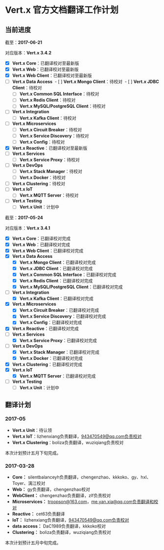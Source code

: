 # Vert.x 官方文档翻译工作计划

## 当前进度

截至：**2017-06-21**

对应版本：**Vert.x 3.4.2**

- [x] **Vert.x Core**：已翻译校对至最新版
- [x] **Vert.x Web**：已翻译校对至最新版
- [x] **Vert.x Web Client**：已翻译校对至最新版
- [ ] **Vert.x Data Access**
  - [ ] **Vert.x Mongo Client**：待校对
  - [ ] **Vert.x JDBC Client**：待校对
  - [ ] **Vert.x Common SQL Interface**：待校对
  - [ ] **Vert.x Redis Client**：待校对
  - [ ] **Vert.x MySQL/PostgreSQL Client**：待校对
- [ ] **Vert.x Integration**
  - [ ] **Vert.x Kafka Client**：待校对
- [ ] **Vert.x Microservices**
  - [ ] **Vert.x Circuit Breaker**：待校对
  - [ ] **Vert.x Service Discovery**：待校对
  - [ ] **Vert.x Config**：待校对
- [x] **Vert.x Reactive**：已翻译校对至最新版
- [ ] **Vert.x Services**
  - [ ] **Vert.x Service Proxy**：待校对
- [ ] **Vert.x DevOps**
  - [ ] **Vert.x Stack Manager**：待校对
  - [ ] **Vert.x Docker**：待校对
- [ ] **Vert.x Clustering**：待校对
- [ ] **Vert.x IoT**
    - [ ] **Vert.x MQTT Server**：待校对
- [ ] **Vert.x Testing**
  - [ ] **Vert.x Unit**：计划中

截至：**2017-05-24**

对应版本：**Vert.x 3.4.1**

- [x] **Vert.x Core**：已翻译校对完成
- [x] **Vert.x Web**：已翻译校对完成
- [x] **Vert.x Web Client**：已翻译校对完成
- [x] **Vert.x Data Access**
  - [x] **Vert.x Mongo Client**：已翻译校对完成
  - [x] **Vert.x JDBC Client**：已翻译校对完成
  - [x] **Vert.x Common SQL Interface**：已翻译校对完成
  - [x] **Vert.x Redis Client**：已翻译校对完成
  - [x] **Vert.x MySQL/PostgreSQL Client**：已翻译校对完成
- [ ] **Vert.x Integration**
  - [x] **Vert.x Kafka Client**：已翻译校对完成
- [x] **Vert.x Microservices**
  - [x] **Vert.x Circuit Breaker**：已翻译校对完成
  - [x] **Vert.x Service Discovery**：已翻译校对完成
  - [x] **Vert.x Config**：已翻译校对完成
- [x] **Vert.x Reactive**：已翻译校对完成
- [ ] **Vert.x Services**
  - [x] **Vert.x Service Proxy**：已翻译校对完成
- [ ] **Vert.x DevOps**
  - [x] **Vert.x Stack Manager**：已翻译校对完成
  - [x] **Vert.x Docker**：已翻译校对完成
- [x] **Vert.x Clustering**：已翻译校对完成
- [x] **Vert.x IoT**
    - [x] **Vert.x MQTT Server**：已翻译校对完成
- [ ] **Vert.x Testing**
  - [ ] **Vert.x Unit**：计划中

## 翻译计划

### 2017-05

- **Vert.x Unit**：待认领
- **Vert.x IoT**：lizhenxiang负责翻译，943470549@qq.com负责校对  
- **Vert.x Clustering**：boliza负责翻译，wuziqiang负责校对

本次计划预计五月下旬完成。

### 2017-03-28  

- **Core：** silentbalanceyh负责翻译，chengenzhao、kkkoko、gy、hxl、Toyer、漓江校对
- **Web：** gy负责翻译，chengenzhao校对
- **WebClient：** chengenzhao负责翻译，zlf负责校对  
- **Microservices：** troopson@163.com，me.yan.xia@qq.com负责翻译和校对  
- **Reactive：** cet63负责翻译  
- **IoT：** lizhenxiang负责翻译，943470549@qq.com负责校对  
- **data access：** DaC1989负责翻译，kkkoko校对  
- **Clustering：** boliza负责翻译，wuziqiang负责校对  

本次计划预计五月中旬完成。
